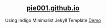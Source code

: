 <p align="center">
    <h2 align="center"><a href="https://pie001.github.io">pie001.github.io</a></h2>
</p>
<p align="center">Using Indigo Minimalist Jekyll Template <a href="http://sergiokopplin.github.io/indigo/">Demo</a></p>

